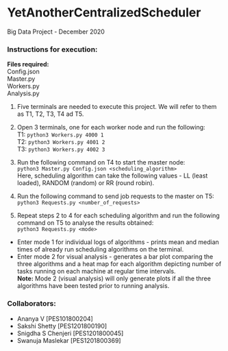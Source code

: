 # YetAnotherCentralizedScheduler
Big Data Project - December 2020

### Instructions for execution:
**Files required:**  
Config.json  
Master.py  
Workers.py  
Analysis.py  

1. Five terminals are needed to execute this project. We will refer to them as T1, T2, T3, T4 ad T5.

2. Open 3 terminals, one for each worker node and run the following:  
T1: `python3 Workers.py 4000 1`  
T2: `python3 Workers.py 4001 2`  
T3: `python3 Workers.py 4002 3`  

3. Run the following command on T4 to start the master node:  
`python3 Master.py Config.json <scheduling_algorithm>`  
Here, scheduling algorithm can take the following values - LL (least loaded), RANDOM (random) or RR (round robin).

4. Run the following command to send job requests to the master on T5:  
`python3 Requests.py <number_of_requests>`  

5. Repeat steps 2 to 4 for each scheduling algorithm and run the following command on T5 to analyse the results obtained:  
`python3 Requests.py <mode>`  
- Enter mode 1 for individual logs of algorithms - prints mean and median times of already run scheduling algorithms on the terminal.  
- Enter mode 2 for visual analysis - generates a bar plot comparing the three algorithms and a heat map for each algorithm depicting number of tasks running on each machine at regular time intervals.  
**Note:** Mode 2 (visual analysis) will only generate plots if all the three algorithms have been tested prior to running analysis.  
  
  
    
### Collaborators:
- Ananya V [PES101800204]
- Sakshi Shetty [PES1201800190]
- Snigdha S Chenjeri [PES1201800045]
- Swanuja Maslekar [PES1201800369]
